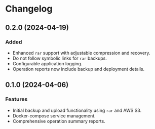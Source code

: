 # Changelog

## 0.2.0 (2024-04-19)

### Added

- Enhanced `rar` support with adjustable compression and recovery.
- Do not follow symbolic links for `rar` backups.
- Configurable application logging.
- Operation reports now include backup and deployment details.

## 0.1.0 (2024-04-06)

### Features

- Initial backup and upload functionality using `rar` and AWS S3.
- Docker-compose service management.
- Comprehensive operation summary reports.
